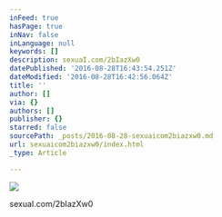 ```yaml
---
inFeed: true
hasPage: true
inNav: false
inLanguage: null
keywords: []
description: sexuaI.com/2bIazXw0
datePublished: '2016-08-28T16:43:54.251Z'
dateModified: '2016-08-28T16:42:56.064Z'
title: ''
author: []
via: {}
authors: []
publisher: {}
starred: false
sourcePath: _posts/2016-08-28-sexuaicom2biazxw0.md
url: sexuaicom2biazxw0/index.html
_type: Article

---
```

![](https://the-grid-user-content.s3-us-west-2.amazonaws.com/ac8016ba-5763-4cf7-98f5-a8e7b4ba1028.jpg)

sexuaI.com/2bIazXw0